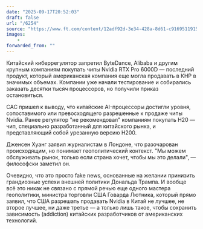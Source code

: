 ```yaml
---
date: "2025-09-17T20:52:03"
draft: false
url: "/6254"
source: "https://www.ft.com/content/12adf92d-3e34-428a-8d61-c9169511915c?accessToken=zwAAAZlXEnuvkc8SrfktPjRCitONYckWlRGRXA.MEUCIQD4VE28Q_EKWNxHmwj1MutvFnRVZCclIj5q5TLL6KNalgIgWdpAovveHnIj-o5Wq99ZWps9CYAp_z2lnW7neAcfH_Y&segmentId=e95a9ae7-622c-6235-5f87-51e412b47e97&shareType=enterprise&shareId=58691ef3-7607-4cb2-9e1c-10d59418cea8"
images:
    -
forwarded_from: ""
---
```


Китайский киберрегулятор запретил ByteDance, Alibaba и другим крупным компаниям покупать чипы Nvidia RTX Pro 6000D — последний продукт, который американская компания еще могла продавать в КНР в значимых объемах. Компании уже начали тестирование и собирались заказать десятки тысяч процессоров, но получили приказ остановиться.

CAC пришел к выводу, что китайские AI-процессоры достигли уровня, сопоставимого или превосходящего разрешенные к продаже чипы Nvidia. Ранее регулятор "не рекомендовал" компаниям покупать H20 — чип, специально разработанный для китайского рынка, и представляющий собой урезанную версию H200.  

Дженсен Хуанг заявил журналистам в Лондоне, что разочарован происходящим, но понимает геополитический контекст. "Мы можем обслуживать рынок, только если страна хочет, чтобы мы это делали", — философски заметил он. 

Очевидно, что это просто fake news, основанные на желании принизить грандиозные успехи внешней политики Дональда Трампа. И вообще всё это никак не связано с прямой речью еще одного мастера геополитики, министра торговли США Говарда Лютника, который прямо заявил, что США разрешать продавать Nvidia в Китай не лучшее, не второе лучшее, ни даже третье — а только лишь такое, чтобы сохранить зависимость (addiction) китайских разработчиков от американских технологий.
